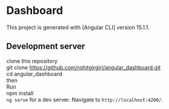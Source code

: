 # Dashboard

This project is generated with [Angular CLI] version 15.1.1.

## Development server
clone this repository <br>
git clone https://github.com/rohitgirgiri/angular_dashboard.git <br>
cd angular_dashboard<br>
then<br>
Run<br>
npm install <br>
`ng serve` for a dev server. Navigate to `http://localhost:4200/`.
